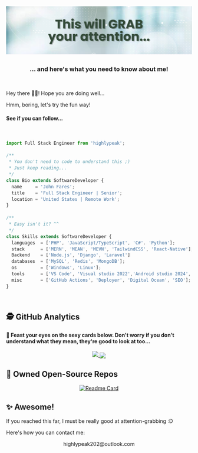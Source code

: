 <h1 align="center">
  <img src="https://raw.githubusercontent.com/highlypeak/highlypeak/master/.github/assets/git.png" />
</h1>

<h3 align='center'>
  ... and here's what you need to know about me!
</h3>

<br>
<p>Hey there 👋🏼! Hope you are doing well... </p>

<p>Hmm, boring, let's try the fun way! </p>

<h4>See if you can follow...</h4>

<br>

```js
import Full Stack Engineer from 'highlypeak';

/**
 * You don't need to code to understand this ;)
 * Just keep reading...
 */
class Bio extends SoftwareDeveloper {
  name     = 'John Fares';
  title    = 'Full Stack Engineer | Senior';
  location = 'United States | Remote Work';
}

/**
 * Easy isn't it? ^^
 */
class Skills extends SoftwareDeveloper {
  languages  = ['PHP', 'JavaScript/TypeScript', 'C#'. 'Python'];
  stack      = ['MERN', 'MEAN', 'MEVN', 'TailwindCSS', 'React-Native'];
  Backend    = ['Node.js', 'Django', 'Laravel']
  databases  = ['MySQL', 'Redis', 'MongoDB'];
  os         = ['Windows', 'Linux'];
  tools      = ['VS Code', 'Visual studio 2022','Android studio 2024','Adobe Suite'];
  misc       = ['GitHub Actions', 'Deployer', 'Digital Ocean', 'SEO'];
}
```

<br>

## 🕵️ GitHub Analytics 

#### 👀 Feast your eyes on the sexy cards below. Don't worry if you don't understand what they mean, they're good to look at too...

<p align="center">
<a href="https://github.com/highlypeak">
  <img height="180em" src="https://github-readme-stats-eight-theta.vercel.app/api/top-langs/?username=usernotnull&theme=dark&layout=compact" />
  <img align="center" height="180em" src="https://github-readme-streak-stats.herokuapp.com/?user=usernotnull&theme=dark"/>
</a>
</p>

## 🚀 Owned Open-Source Repos

<div align="center">

[![Readme Card](https://github-readme-stats.vercel.app/api/pin/?username=usernotnull&repo=tall-toasts&show_owner=1&theme=dark)](https://github.com/usernotnull/tall-toasts)

</div>

## ✨ Awesome!

If you reached this far, I must be really good at attention-grabbing :D

Here's how you can contact me:
<div align='center'>
  highlypeak202@outlook.com
</div>
